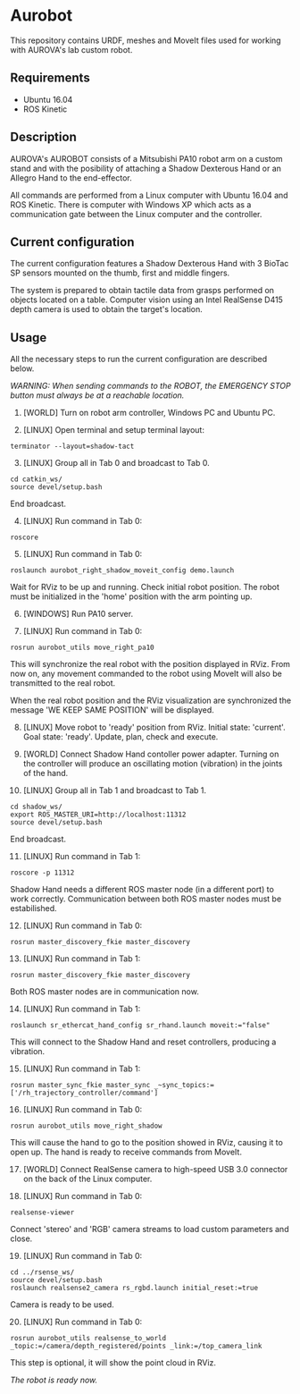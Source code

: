 # Aurobot

This repository contains URDF, meshes and MoveIt files used for working with AUROVA's lab custom robot.

## Requirements

* Ubuntu 16.04
* ROS Kinetic

## Description

AUROVA's AUROBOT consists of a Mitsubishi PA10 robot arm on a custom stand and with the posibility of attaching a Shadow Dexterous Hand or an Allegro Hand to the end-effector. 

All commands are performed from a Linux computer with Ubuntu 16.04 and ROS Kinetic. There is computer with Windows XP which acts as a communication gate between the Linux computer and the controller.

## Current configuration

The current configuration features a Shadow Dexterous Hand with 3 BioTac SP sensors mounted on the thumb, first and middle fingers.

The system is prepared to obtain tactile data from grasps performed on objects located on a table. Computer vision using an Intel RealSense D415 depth camera is used to obtain the target's location.

## Usage

All the necessary steps to run the current configuration are described below.

*WARNING: When sending commands to the ROBOT, the EMERGENCY STOP button must always be at a reachable location.*

1. [WORLD] Turn on robot arm controller, Windows PC and Ubuntu PC.

2. [LINUX] Open terminal and setup terminal layout:
```
terminator --layout=shadow-tact
```

3. [LINUX] Group all in Tab 0 and broadcast to Tab 0.
```
cd catkin_ws/
source devel/setup.bash
```
End broadcast.

4. [LINUX] Run command in Tab 0:
```
roscore
```

5. [LINUX] Run command in Tab 0:
```
roslaunch aurobot_right_shadow_moveit_config demo.launch
```
Wait for RViz to be up and running. Check initial robot position. The robot must be initialized in the 'home' position with the arm pointing up.

6. [WINDOWS] Run PA10 server.

7. [LINUX] Run command in Tab 0:
```
rosrun aurobot_utils move_right_pa10
```
This will synchronize the real robot with the position displayed in RViz. From now on, any movement commanded to the robot using MoveIt will also be transmitted to the real robot.

When the real robot position and the RViz visualization are synchronized the message 'WE KEEP SAME POSITION' will be displayed.

8. [LINUX] Move robot to 'ready' position from RViz.
Initial state: 'current'.
Goal state: 'ready'.
Update, plan, check and execute.

9. [WORLD] Connect Shadow Hand contoller power adapter.
Turning on the controller will produce an oscillating motion (vibration) in the joints of the hand.

10. [LINUX] Group all in Tab 1 and broadcast to Tab 1.
```
cd shadow_ws/
export ROS_MASTER_URI=http://localhost:11312
source devel/setup.bash
```
End broadcast.

11. [LINUX] Run command in Tab 1:
```
roscore -p 11312
```
Shadow Hand needs a different ROS master node (in a different port) to work correctly. Communication between both ROS master nodes must be estabilished.

12. [LINUX] Run command in Tab 0:
```
rosrun master_discovery_fkie master_discovery
```

13. [LINUX] Run command in Tab 1:
```
rosrun master_discovery_fkie master_discovery
```
Both ROS master nodes are in communication now.

14. [LINUX] Run command in Tab 1:
```
roslaunch sr_ethercat_hand_config sr_rhand.launch moveit:="false"
```
This will connect to the Shadow Hand and reset controllers, producing a vibration.

15. [LINUX] Run command in Tab 1:
```
rosrun master_sync_fkie master_sync _~sync_topics:=['/rh_trajectory_controller/command']
```

16. [LINUX] Run command in Tab 0:
```
rosrun aurobot_utils move_right_shadow
```
This will cause the hand to go to the position showed in RViz, causing it to open up.
The hand is ready to receive commands from MoveIt.

17. [WORLD] Connect RealSense camera to high-speed USB 3.0 connector on the back of the Linux computer.

18. [LINUX] Run command in Tab 0:
```
realsense-viewer
```
Connect 'stereo' and 'RGB' camera streams to load custom parameters and close.

19. [LINUX] Run command in Tab 0:
```
cd ../rsense_ws/
source devel/setup.bash
roslaunch realsense2_camera rs_rgbd.launch initial_reset:=true
```
Camera is ready to be used.

20. [LINUX] Run command in Tab 0:
```
rosrun aurobot_utils realsense_to_world _topic:=/camera/depth_registered/points _link:=/top_camera_link
```
This step is optional, it will show the point cloud in RViz.

*The robot is ready now.*